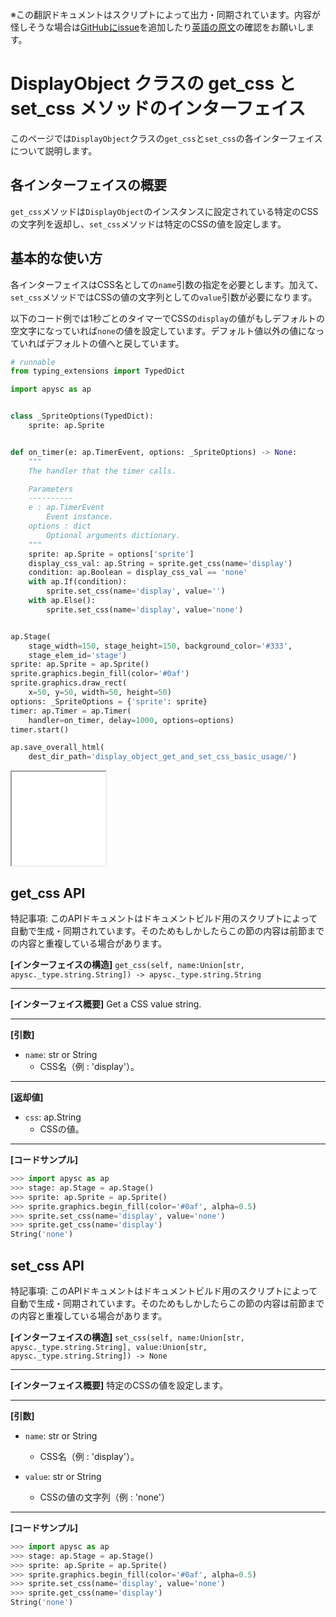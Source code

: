 <span class="inconspicuous-txt">※この翻訳ドキュメントはスクリプトによって出力・同期されています。内容が怪しそうな場合は<a href="https://github.com/simon-ritchie/apysc/issues" target="_blank">GitHubにissue</a>を追加したり[英語の原文](display_object_get_and_set_css.md)の確認をお願いします。</span>

# DisplayObject クラスの get_css と set_css メソッドのインターフェイス

このページでは`DisplayObject`クラスの`get_css`と`set_css`の各インターフェイスについて説明します。

## 各インターフェイスの概要

`get_css`メソッドは`DisplayObject`のインスタンスに設定されている特定のCSSの文字列を返却し、`set_css`メソッドは特定のCSSの値を設定します。

## 基本的な使い方

各インターフェイスはCSS名としての`name`引数の指定を必要とします。加えて、`set_css`メソッドではCSSの値の文字列としての`value`引数が必要になります。

以下のコード例では1秒ごとのタイマーでCSSの`display`の値がもしデフォルトの空文字になっていれば`none`の値を設定しています。デフォルト値以外の値になっていればデフォルトの値へと戻しています。

```py
# runnable
from typing_extensions import TypedDict

import apysc as ap


class _SpriteOptions(TypedDict):
    sprite: ap.Sprite


def on_timer(e: ap.TimerEvent, options: _SpriteOptions) -> None:
    """
    The handler that the timer calls.

    Parameters
    ----------
    e : ap.TimerEvent
        Event instance.
    options : dict
        Optional arguments dictionary.
    """
    sprite: ap.Sprite = options['sprite']
    display_css_val: ap.String = sprite.get_css(name='display')
    condition: ap.Boolean = display_css_val == 'none'
    with ap.If(condition):
        sprite.set_css(name='display', value='')
    with ap.Else():
        sprite.set_css(name='display', value='none')


ap.Stage(
    stage_width=150, stage_height=150, background_color='#333',
    stage_elem_id='stage')
sprite: ap.Sprite = ap.Sprite()
sprite.graphics.begin_fill(color='#0af')
sprite.graphics.draw_rect(
    x=50, y=50, width=50, height=50)
options: _SpriteOptions = {'sprite': sprite}
timer: ap.Timer = ap.Timer(
    handler=on_timer, delay=1000, options=options)
timer.start()

ap.save_overall_html(
    dest_dir_path='display_object_get_and_set_css_basic_usage/')
```

<iframe src="static/display_object_get_and_set_css_basic_usage/index.html" width="150" height="150"></iframe>

## get_css API

<span class="inconspicuous-txt">特記事項: このAPIドキュメントはドキュメントビルド用のスクリプトによって自動で生成・同期されています。そのためもしかしたらこの節の内容は前節までの内容と重複している場合があります。</span>

**[インターフェイスの構造]** `get_css(self, name:Union[str, apysc._type.string.String]) -> apysc._type.string.String`<hr>

**[インターフェイス概要]** Get a CSS value string.<hr>

**[引数]**

- `name`: str or String
  - CSS名（例 : 'display'）。

<hr>

**[返却値]**

- `css`: ap.String
  - CSSの値。

<hr>

**[コードサンプル]**

```py
>>> import apysc as ap
>>> stage: ap.Stage = ap.Stage()
>>> sprite: ap.Sprite = ap.Sprite()
>>> sprite.graphics.begin_fill(color='#0af', alpha=0.5)
>>> sprite.set_css(name='display', value='none')
>>> sprite.get_css(name='display')
String('none')
```

## set_css API

<span class="inconspicuous-txt">特記事項: このAPIドキュメントはドキュメントビルド用のスクリプトによって自動で生成・同期されています。そのためもしかしたらこの節の内容は前節までの内容と重複している場合があります。</span>

**[インターフェイスの構造]** `set_css(self, name:Union[str, apysc._type.string.String], value:Union[str, apysc._type.string.String]) -> None`<hr>

**[インターフェイス概要]** 特定のCSSの値を設定します。<hr>

**[引数]**

- `name`: str or String
  - CSS名（例 : 'display'）。

- `value`: str or String
  - CSSの値の文字列（例 : 'none'）

<hr>

**[コードサンプル]**

```py
>>> import apysc as ap
>>> stage: ap.Stage = ap.Stage()
>>> sprite: ap.Sprite = ap.Sprite()
>>> sprite.graphics.begin_fill(color='#0af', alpha=0.5)
>>> sprite.set_css(name='display', value='none')
>>> sprite.get_css(name='display')
String('none')
```